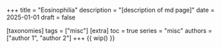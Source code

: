 +++
title = "Eosinophilia"
description = "[description of md page]"
date = 2025-01-01
draft = false

[taxonomies]
tags = ["misc"]
[extra]
toc = true
series = "misc"
authors = ["author 1", "author 2"]
+++
{{ wip() }}

</br>
</br>

<div class="blur-container">

</div>
